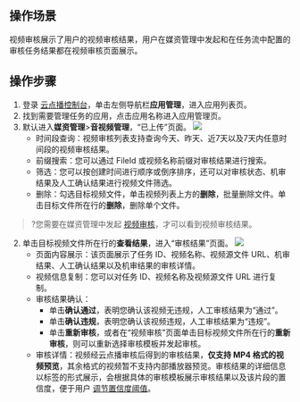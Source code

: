 ## 操作场景
视频审核展示了用户的视频审核结果，用户在媒资管理中发起和在任务流中配置的审核任务结果都在视频审核页面展示。

## 操作步骤

1. 登录 [云点播控制台](https://console.cloud.tencent.com/vod)，单击左侧导航栏**应用管理**，进入应用列表页。
2. 找到需要管理任务的应用，点击应用名称进入应用管理页。
3. 默认进入**媒资管理**>**音视频管理**，“已上传”页面。
![](https://main.qcloudimg.com/raw/226920768d74a5acccbc1393493c1a59.png)
	- 时间段查询：视频审核列表支持查询今天、昨天、近7天以及7天内任意时间段的视频审核结果。
	- 前缀搜索：您可以通过 FileId 或视频名称前缀对审核结果进行搜索。
	- 筛选：您可以按创建时间进行顺序或倒序排序，还可以对审核状态、机审结果及人工确认结果进行视频文件筛选。
	- 删除：勾选目标视频文件，单击视频列表上方的**删除**，批量删除文件。单击目标文件所在行的**删除**，删除单个文件。
	
>?您需要在媒资管理中发起 [视频审核](https://cloud.tencent.com/document/product/266/36448)，才可以看到视频审核结果。

2. 单击目标视频文件所在行的**查看结果**，进入“审核结果”页面。
![](https://main.qcloudimg.com/raw/bb204c5235cd38be81c26dd862c55e9e.png)
	- 页面内容展示：该页面展示了任务 ID、视频名称、视频源文件 URL、机审结果、人工确认结果以及机审结果的审核详情。
	- 视频信息复制：您可以对任务 ID、视频名称及视频源文件 URL 进行复制。
	- 审核结果确认：
		- 单击**确认通过**，表明您确认该视频无违规，人工审核结果为“通过”。
		- 单击**确认违规**，表明您确认该视频违规，人工审核结果为“违规”。
		- 单击**重新审核**，或者在“视频审核”页面单击目标视频文件所在行的**重新审核**，则可以重新选择审核模板并发起审核。
	- 审核详情：视频经云点播审核后得到的审核结果，**仅支持 MP4 格式的视频预览**，其余格式的视频暂不支持内部播放器预览。审核结果的详细信息以标签的形式展示，会根据具体的审核模板展示审核结果以及该片段的置信度，便于用户 [调节置信度阈值](https://cloud.tencent.com/document/product/266/33818#yz)。
		

